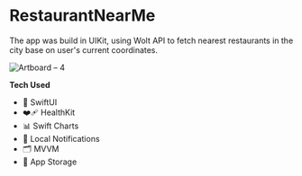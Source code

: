 # RestaurantNearMe

The app was build in UIKit, using Wolt API to fetch nearest restaurants in the city base on user's current coordinates.


![Artboard – 4](https://user-images.githubusercontent.com/72708611/226179005-8434cc63-302b-43c9-bcd8-74f98e8dd7fa.png)


**Tech Used**
- 🎨 SwiftUI
- ❤️‍🩹 HealthKit
- 📊 Swift Charts
- 🔔 Local Notifications
- 🗂️ MVVM
- 💾 App Storage

